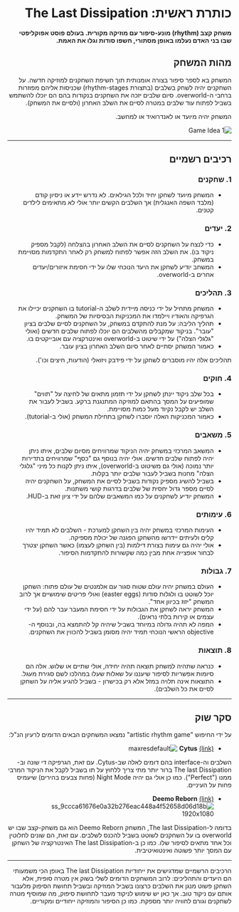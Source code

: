 <div dir='rtl' lang='he'>

# כותרת ראשית: The Last Dissipation

**משחק קצב (rhythm) מונע-סיפור עם מוזיקה מקורית. בעולם פוסט אפוקליפטי שבו בני האדם נעלמו באופן מסתורי, חשפו סודות וגלו את האמת.**

## מהות המשחק

המשחק בא לספר סיפור בצורה אומנותית תוך חשיפת השחקנים למוזיקה חדשה. על השחקנים יהיה לשחק בשלבים (בתצורת rhythm-stages) שכניסות אליהם מפוזרות ברחבי ה-overworld. סיום שלבים יזכה את השחקנים בנקודות בהם הם יוכלו להשתמש בשביל לפתוח עוד שלבים במטרה לסיים את השלב האחרון (ולסיים את המשחק).

המשחק יהיה מיועד או לאנדרואיד או למחשב.

![Game Idea 1](https://github.com/user-attachments/assets/cab3bcfb-f049-404a-b068-20310f507773)


---


## רכיבים רשמיים

### 1. שחקנים

* המשחק מיועד לשחקן יחיד ולכל הגילאים. לא נדרש יידע או ניסיון קודם (מלבד השפה האנגלית) אך השלבים הקשים יותר אולי לא מתאימים לילדים קטנים.

### 2. יעדים

* כדי לנצח על השחקנים לסיים את השלב האחרון בהצלחה (לקבל מספיק ניקוד בו). את השלב הזה אפשר לפתוח למשחק רק לאחר התקדמות מסויימת במשחק.
* המשחב יודיע לשחקן את היעד הנוכחי שלו על ידי חסימת איזורים/יעדים אחרים ב-overworld.


### 3. תהליכים

* המשחק מתחיל על ידי כניסה מיידית לשלב ה-tutorial בו השחקנים יכיילו את הגרפיקה והאודיו ויילמדו את המכניקות הבסיסיות של המשחק.
*	תהליך הליבה: על מנת להתקדם במשחק, על השחקנים לסיים שלבים בציון "עובר". בניקוד שמקבלים מהשלבים הם יוכלו לפתוח שלבים חדשים (ואולי "גלגלי הצלה") על ידי שיטוט ב-overworld ואינטרקציה עם אובייקטים בו.
*	כאמור המשחק יסתיים לאחר סיום השלב האחרון בציון עובר.

תהליכים אלה יהיו מוסברים לשחקן על ידי פידבק ויזואלי (הודעות, חיצים וכו').

### 4. חוקים

* בכל שלב ניקוד יינתן לשחקן על ידי תזמון מתאים של לחיצה על "תווים" שמופיעים על המסך בהתאם למוזיקה המתנגנת ברקע. בשביל לעבור את השלב יש לקבל נקיוד מעל כמות מסויימת.
* כאמור המכניקות האלה יוסברו לשחקן בתחילת המשחק (אולי ב-tutorial).


### 5. משאבים

* המשאב המרכזי במשחק יהיה הניקוד שמרוויחים מסיום שלבים, איתו ניתן יהיה לפתוח שלבים חדשים. אולי יהיה בנוסף גם "כסף" שמרוויחים בתדירות יותר נמוכה (אולי גם משיטוט ב-overworld), איתו ניתן לקנות כל מיני "גלגלי הצלה" מחנות בשביל לעבור שלבים יותר בקלות.
* בשביל להשיג מספיק נקודות בשביל לסיים את המשחק, על השחקנים יהיה לסיים מספר גדול יחסית של שלבים בדרגות קושי משתנות.
* המשחק יודיע לשחקנים על כמו המשאבים שלהם על ידי ציון זאת ב-HUD.

### 6. עימותים

* העימות המרכזי במשחק יהיה בין השחקן למערכת - השלבים לא תמיד יהיו קלים ולעיתים יידרשו מהשחקן הפגנה של יכולת מספיקה.
* אולי יהיה גם עימות בצורת דילמות (בין השחקן לעצמו) כאשר השחקן יצטרך לבחור אופצייה אחת מבין כמה שקשורות להתקדמות הסיפור.


### 7. גבולות

*  העולם במשחק יהיה עולם שטוח סגור עם אלמנטים של עולם פתוח: השחקן יוכל לשוטט בו ולגלות סודות (easter eggs) ואולי פריטים שימושיים אך לרוב המשחק "יזוז בכיוון אחד".
*  המשחק יראה לשחקן את הגבולות על ידי חסימת המעבר עבר להם (על ידי עצמים או קירות בלתי נראים).
*  המפה לא תהיה גדולה במיוחד בשביל שיהיה קל להתמצא בה, ובנוסף ה-objective הראשי הנוכחי תמיד יהיה מסומן בשביל להכווין את השחקנים.
 
### 8. תוצאות

* כנראה שתהיה למשחק תוצאה תהיה יחידה, אולי שתיים או שלוש. אלה הם סיומות אפשריות לסיפור שיעננו על שאלות שעלו במהלכו לשם סגירת מעגל.
* התוצאות אינה תלויה במזל אלא רק בכישרון - בשביל להגיע אליה על השחקן לסיים את כל השלבים).

---

## סקר שוק

על ידי החיפוש "artistic rhythm game" נמצאו המשחקים הבאים הדומים לרעיון הנ"ל:
* **Cytus** [(link)](https://play.google.com/store/apps/details?id=com.rayark.Cytus.full&hl=en&pli=1)
![maxresdefault](https://github.com/user-attachments/assets/766138d9-e240-4b8a-ab70-2a8549fc487b)

השלבים וה-interface בהם דומים לאלה שב-Cytus. עם זאת, הגרפיקה די שונה וב-The last Dissipation ברור יותר מתי צריך ללחוץ על תו בשביל לקבל את הניקוד המרבי ממנו ("Perfect"). כמו כן אולי גם יהיה Night Mode (פחות צבעים בהירים) שיעמיס פחות על העיניים.


* **Deemo Reborn** [(link)](https://store.steampowered.com/app/1282210/DEEMO_Reborn/)
![ss_9ccca61676e0a32b276eac448a4f52658d06d18b 1920x1080](https://github.com/user-attachments/assets/70b82473-33ff-4e37-9efe-3c584fa0336d)

בדומה ל-The last Dissipation, המשחק Deemo Reborn הוא גם משחק-קצב שבו יש overworld בו על השחקנים לשוטט בשביל להכנס לשלבים. עם זאת, הם שונים לחלוטין וכל אחד מתאים לסיפור שלו. כמו כן ב-The last Dissipation האינטרקציה של השחקן עם המסך יותר פשוטה ואינטואיטיבית.

---
הרכיבים הרשמיים שמדגישים את ייחודיות The last Dissipation באופן הכי משמעותי הם היעדים והתהליכים: לרוב המשחקים הדומים לשלי בשוק אין מטרה סופית, אלא השחקן פשוט מנגן את השלבים כרצונו בשביל המוזיקה ובשביל תחושת הסיפוק מלעבור אותם עם ניקוד טוב. אך כאן יש שימוש לניקוד מעבר לתחושת סיפוק, מה שמוסיף מטרה לשחקנים וגורם לחוויה יותר מספקת. כמו כן הסיפור והמוזיקה ייחודיים ומקוריים.

</div>
